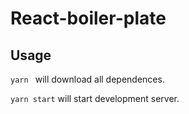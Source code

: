 # React-boiler-plate

## Usage

`yarn ` will download all dependences.

`yarn start` will start development server.


